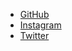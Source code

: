 - [GitHub](http://github.com/brooklynO)
- [Instagram](https://www.instagram.com/throughline_/)
- [Twitter](https://twitter.com/anotherbrooklyn)
